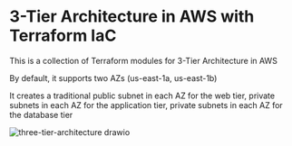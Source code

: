 # 3-Tier Architecture in AWS with Terraform IaC

This is a collection of Terraform modules for 3-Tier Architecture in AWS

By default, it supports two AZs (us-east-1a, us-east-1b)

It creates a traditional public subnet in each AZ for the web tier, private subnets in each AZ for the application tier, private subnets in each AZ for the database tier


![three-tier-architecture drawio](https://github.com/user-attachments/assets/c260e33c-7451-43ef-b6b1-877360d8e769)
